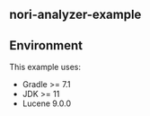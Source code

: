 ## nori-analyzer-example

## Environment

This example uses:
* Gradle >= 7.1
* JDK >= 11
* Lucene 9.0.0
